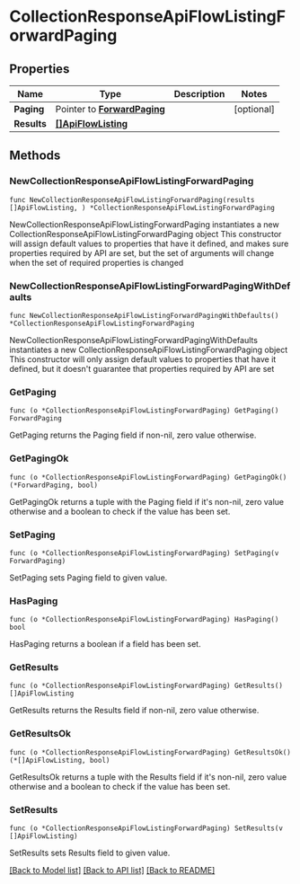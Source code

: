 # CollectionResponseApiFlowListingForwardPaging

## Properties

Name | Type | Description | Notes
------------ | ------------- | ------------- | -------------
**Paging** | Pointer to [**ForwardPaging**](ForwardPaging.md) |  | [optional] 
**Results** | [**[]ApiFlowListing**](ApiFlowListing.md) |  | 

## Methods

### NewCollectionResponseApiFlowListingForwardPaging

`func NewCollectionResponseApiFlowListingForwardPaging(results []ApiFlowListing, ) *CollectionResponseApiFlowListingForwardPaging`

NewCollectionResponseApiFlowListingForwardPaging instantiates a new CollectionResponseApiFlowListingForwardPaging object
This constructor will assign default values to properties that have it defined,
and makes sure properties required by API are set, but the set of arguments
will change when the set of required properties is changed

### NewCollectionResponseApiFlowListingForwardPagingWithDefaults

`func NewCollectionResponseApiFlowListingForwardPagingWithDefaults() *CollectionResponseApiFlowListingForwardPaging`

NewCollectionResponseApiFlowListingForwardPagingWithDefaults instantiates a new CollectionResponseApiFlowListingForwardPaging object
This constructor will only assign default values to properties that have it defined,
but it doesn't guarantee that properties required by API are set

### GetPaging

`func (o *CollectionResponseApiFlowListingForwardPaging) GetPaging() ForwardPaging`

GetPaging returns the Paging field if non-nil, zero value otherwise.

### GetPagingOk

`func (o *CollectionResponseApiFlowListingForwardPaging) GetPagingOk() (*ForwardPaging, bool)`

GetPagingOk returns a tuple with the Paging field if it's non-nil, zero value otherwise
and a boolean to check if the value has been set.

### SetPaging

`func (o *CollectionResponseApiFlowListingForwardPaging) SetPaging(v ForwardPaging)`

SetPaging sets Paging field to given value.

### HasPaging

`func (o *CollectionResponseApiFlowListingForwardPaging) HasPaging() bool`

HasPaging returns a boolean if a field has been set.

### GetResults

`func (o *CollectionResponseApiFlowListingForwardPaging) GetResults() []ApiFlowListing`

GetResults returns the Results field if non-nil, zero value otherwise.

### GetResultsOk

`func (o *CollectionResponseApiFlowListingForwardPaging) GetResultsOk() (*[]ApiFlowListing, bool)`

GetResultsOk returns a tuple with the Results field if it's non-nil, zero value otherwise
and a boolean to check if the value has been set.

### SetResults

`func (o *CollectionResponseApiFlowListingForwardPaging) SetResults(v []ApiFlowListing)`

SetResults sets Results field to given value.



[[Back to Model list]](../README.md#documentation-for-models) [[Back to API list]](../README.md#documentation-for-api-endpoints) [[Back to README]](../README.md)


